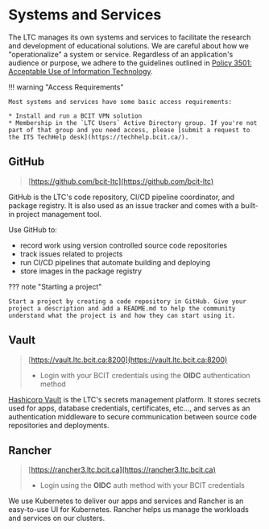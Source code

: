 # Systems and Services

The LTC manages its own systems and services to facilitate the research and development of educational solutions. We are careful about how we "operationalize" a system or service. Regardless of an application's audience or purpose, we adhere to the guidelines outlined in [Policy 3501: Acceptable Use of Information Technology](https://www.bcit.ca/files/pdf/policies/3501.pdf).

!!! warning "Access Requirements"

    Most systems and services have some basic access requirements:
    
    * Install and run a BCIT VPN solution
    * Membership in the `LTC Users` Active Directory group. If you're not part of that group and you need access, please [submit a request to the ITS TechHelp desk](https://techhelp.bcit.ca/).

## GitHub

> [https://github.com/bcit-ltc](https://github.com/bcit-ltc)

GitHub is the LTC's code repository, CI/CD pipeline coordinator, and package registry. It is also used as an issue tracker and comes with a built-in project management tool.

Use GitHub to:

* record work using version controlled source code repositories
* track issues related to projects
* run CI/CD pipelines that automate building and deploying
* store images in the package registry

??? note "Starting a project"

    Start a project by creating a code repository in GitHub. Give your project a description and add a README.md to help the community understand what the project is and how they can start using it.

## Vault

> [https://vault.ltc.bcit.ca:8200](https://vault.ltc.bcit.ca:8200)
>
> * Login with your BCIT credentials using the **OIDC** authentication method

[Hashicorp Vault](https://vaultproject.io) is the LTC's secrets management platform. It stores secrets used for apps, database credentials, certificates, etc..., and serves as an authentication middleware to secure communication between source code repositories and deployments.

## Rancher

> [https://rancher3.ltc.bcit.ca](https://rancher3.ltc.bcit.ca)
>
> * Login using the **OIDC** auth method with your BCIT credentials

We use Kubernetes to deliver our apps and services and Rancher is an easy-to-use UI for Kubernetes. Rancher helps us manage the workloads and services on our clusters.
